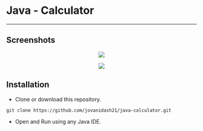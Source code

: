 # Java - Calculator
---

## Screenshots
<p align="center">
  <img src="https://raw.githubusercontent.com/jovanidash21/java-calculator/master/Screenshots/1.jpg">
</p>
<p align="center">
  <img src="https://raw.githubusercontent.com/jovanidash21/java-calculator/master/Screenshots/2.jpg">
</p>

## Installation
* Clone or download this repository.
```
git clone https://github.com/jovanidash21/java-calculator.git
```
* Open and Run using any Java IDE.